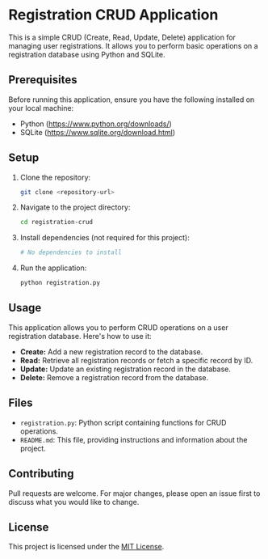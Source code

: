 # Registration CRUD Application

This is a simple CRUD (Create, Read, Update, Delete) application for managing user registrations. It allows you to perform basic operations on a registration database using Python and SQLite.

## Prerequisites

Before running this application, ensure you have the following installed on your local machine:

- Python (https://www.python.org/downloads/)
- SQLite (https://www.sqlite.org/download.html)

## Setup

1. Clone the repository:

    ```bash
    git clone <repository-url>
    ```

2. Navigate to the project directory:

    ```bash
    cd registration-crud
    ```

3. Install dependencies (not required for this project):

    ```bash
    # No dependencies to install
    ```

4. Run the application:

    ```bash
    python registration.py
    ```

## Usage

This application allows you to perform CRUD operations on a user registration database. Here's how to use it:

- **Create:** Add a new registration record to the database.
- **Read:** Retrieve all registration records or fetch a specific record by ID.
- **Update:** Update an existing registration record in the database.
- **Delete:** Remove a registration record from the database.

## Files

- `registration.py`: Python script containing functions for CRUD operations.
- `README.md`: This file, providing instructions and information about the project.

## Contributing

Pull requests are welcome. For major changes, please open an issue first to discuss what you would like to change.

## License

This project is licensed under the [MIT License](LICENSE).


